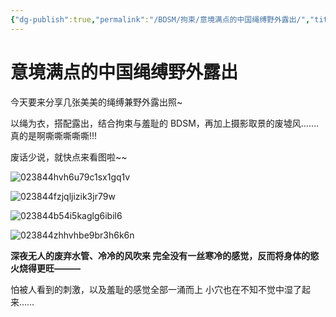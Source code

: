 ```yaml
---
{"dg-publish":true,"permalink":"/BDSM/拘束/意境满点的中国绳缚野外露出/","title":"意境满点的中国绳缚野外露出","tags":["绳缚","野外露出","BDSM"],"created":"2025-02-15T20:00:18.000+08:00","updated":"2025-02-16T16:16:56.461+08:00"}
---
```



# 意境满点的中国绳缚野外露出

今天要来分享几张美美的绳缚兼野外露出照~

以绳为衣，搭配露出，结合拘束与羞耻的 BDSM，再加上摄影取景的废墟风…….
真的是啊嘶嘶嘶嘶嘶!!!

废话少说，就快点来看图啦~~

![023844hvh6u79c1sx1gq1v](https://wikijs-pics.zfeny.me/wikijs/img/2025/02/1ef052d2e135c83728e3592726515ac4.jpg)

![023844fzjqljizik3jr79w](https://wikijs-pics.zfeny.me/wikijs/img/2025/02/b41c4e813d41bea4e159412fb4a88fa4.jpg)

![023844b54i5kaglg6ibil6](https://wikijs-pics.zfeny.me/wikijs/img/2025/02/31a7e002796b0fc1f9ff2cbdae0a4e4c.jpg)

![023844zhhvhbe9br3h6k6n](https://wikijs-pics.zfeny.me/wikijs/img/2025/02/e5380c363b931a4bf7df39c16be69bc0.jpg)

**深夜无人的废弃水管、冷冷的风吹来
完全没有一丝寒冷的感觉，反而将身体的慾火烧得更旺———**

怕被人看到的刺激，以及羞耻的感觉全部一涌而上
小穴也在不知不觉中湿了起来……